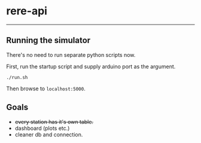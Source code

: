 # rere-api
-------------------------------------------------------------

## Running the simulator

There's no need to run separate python scripts now.

First, run the startup script and supply arduino port as the argument.
```
./run.sh 
```

Then browse to `localhost:5000`.


## Goals

* ~~every station has it's own table.~~ 
* dashboard (plots etc.)
* cleaner db and connection. 
